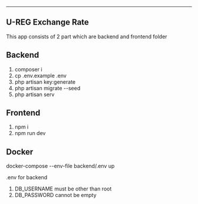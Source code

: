 --------------------
U-REG Exchange Rate
--------------------

This app consists of 2 part which are backend and frontend folder

Backend
---------------------------------------------------
1. composer i
2. cp .env.example .env
3. php artisan key:generate
4. php artisan migrate --seed
5. php artisan serv


Frontend
---------------------------------------------------
1. npm i
2. npm run dev

Docker
---------------------------------------------------
docker-compose --env-file backend/.env up

.env for backend 
1. DB_USERNAME must be other than root
2. DB_PASSWORD cannot be empty